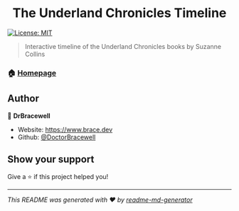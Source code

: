 <h1 align="center">The Underland Chronicles Timeline</h1>
<p>
  <a href="#" target="_blank">
    <img alt="License: MIT" src="https://img.shields.io/badge/License-MIT-yellow.svg" />
  </a>
</p>

> Interactive timeline of the Underland Chronicles books by Suzanne Collins

### 🏠 [Homepage](https://brace.dev/tuc-timeline)

## Author

👤 **DrBracewell**

* Website: https://www.brace.dev
* Github: [@DoctorBracewell](https://github.com/DoctorBracewell)

## Show your support

Give a ⭐️ if this project helped you!

***
_This README was generated with ❤️ by [readme-md-generator](https://github.com/kefranabg/readme-md-generator)_
